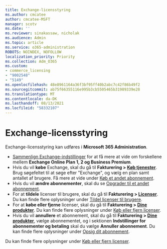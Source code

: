 ```yaml
---
title: Exchange-licensstyring
ms.author: cmcatee
author: cmcatee-MSFT
manager: scotv
ms.date: ''
ms.reviewer: sinakassaw, nicholak
ms.audience: Admin
ms.topic: article
ms.service: o365-administration
ROBOTS: NOINDEX, NOFOLLOW
localization_priority: Priority
ms.collection: Adm_O365
ms.custom:
- commerce_licensing
- "9002548"
- "5149"
ms.openlocfilehash: 48e8961164a36f3bf95ff40b2abc7c42f86b49f2
ms.sourcegitcommit: ab75f66355116e995b3cb5505465b31989339e28
ms.translationtype: MT
ms.contentlocale: da-DK
ms.lasthandoff: 08/13/2021
ms.locfileid: "58332107"
---
```

# <a name="exchange-license-management"></a>Exchange-licensstyring

Exchange-licensstyring kan udføres i **Microsoft 365 Administration**.

- [Sammenlign Exchange-indstillinger](https://www.microsoft.com/microsoft-365/exchange/compare-microsoft-exchange-online-plans) for at få mere at vide om forskellene mellem **Exchange Online Plan 1, 2 og Business Premium**.
- Hvis du vil **købe** Exchange, skal du gå til **Fakturering > [Køb tjenester](https://go.microsoft.com/fwlink/p/?linkid=868433)**. Brug søgefeltet til at søge efter "Exchange", og vælg en plan samt antallet af brugere. Få mere at vide under [Køb et andet abonnement](https://docs.microsoft.com/microsoft-365/commerce/try-or-buy-microsoft-365#buy-a-different-subscription).
- Hvis du vil **ændre abonnementer**, skal du se [Opgrader til et andet abonnement](https://docs.microsoft.com/microsoft-365/commerce/subscriptions/upgrade-to-different-plan).
- For at **tildele** licenser til brugere, skal du gå til **Fakturering > [Licenser](https://go.microsoft.com/fwlink/p/?linkid=842264)**. Du kan finde flere oplysninger under [Tildel licenser til brugere](https://docs.microsoft.com/microsoft-365/admin/manage/assign-licenses-to-users).
- For at **købe eller fjerne** licenser, skal du gå til **Fakturering > [Dine produkter](https://go.microsoft.com/fwlink/p/?linkid=842054)**. Du kan finde flere oplysninger under [Køb eller fjern licenser](https://docs.microsoft.com/microsoft-365/commerce/licenses/buy-licenses).
- Hvis du vil **annullere** et abonnement, skal du gå til **Fakturering > [Dine produkter](https://go.microsoft.com/fwlink/p/?linkid=842054)**, vælge abonnementet, og i sektionen **Indstillinger for abonnementer og betaling** skal du vælge **Annuller abonnement**. Du kan finde flere oplysninger under [Opsig dit abonnement](https://docs.microsoft.com/microsoft-365/commerce/subscriptions/cancel-your-subscription).

Du kan finde flere oplysninger under [Køb eller fjern licenser](https://docs.microsoft.com/microsoft-365/commerce/licenses/buy-licenses).